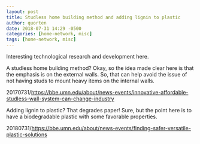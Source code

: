 ```yaml
---
layout: post
title: Studless home building method and adding lignin to plastic
author: quorten
date: 2018-07-31 14:29 -0500
categories: [home-network, misc]
tags: [home-network, misc]
---
```


Interesting technological research and development here.

A studless home building method?  Okay, so the idea made clear here is
that the emphasis is on the external walls.  So, that can help avoid
the issue of not having studs to mount heavy items on the internal
walls.

20170731/https://bbe.umn.edu/about/news-events/innovative-affordable-studless-wall-system-can-change-industry

Adding lignin to plastic?  That degrades paper!  Sure, but the point
here is to have a biodegradable plastic with some favorable
properties.

20180731/https://bbe.umn.edu/about/news-events/finding-safer-versatile-plastic-solutions
